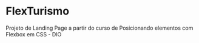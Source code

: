 # FlexTurismo
Projeto de Landing Page a partir do curso de Posicionando elementos com Flexbox em CSS - DIO
